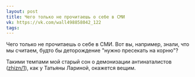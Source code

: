 ```yaml
---
layout: post
title: Чего только не прочитаешь о себе в СМИ
vk: https://vk.com/wall498858042_122
tags:
---
```

Чего только не прочитаешь о себе в СМИ. Вот вы, например, знали, что мы считаем, будто бы деторождение "нужно пресекать на корню"?

Такими темпами мой старый сон о демонизации антинаталистов ([zhizn/1](../zhizn/1.html)), как у Татьяны Лариной, окажется вещим.